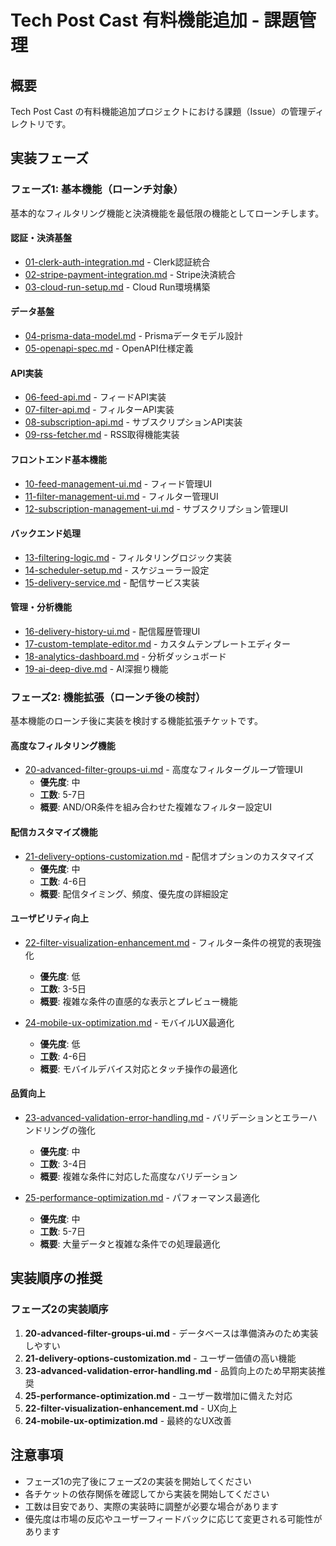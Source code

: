 # Tech Post Cast 有料機能追加 - 課題管理

## 概要

Tech Post Cast の有料機能追加プロジェクトにおける課題（Issue）の管理ディレクトリです。

## 実装フェーズ

### フェーズ1: 基本機能（ローンチ対象）

基本的なフィルタリング機能と決済機能を最低限の機能としてローンチします。

#### 認証・決済基盤

- [01-clerk-auth-integration.md](./01-clerk-auth-integration.md) - Clerk認証統合
- [02-stripe-payment-integration.md](./02-stripe-payment-integration.md) - Stripe決済統合
- [03-cloud-run-setup.md](./03-cloud-run-setup.md) - Cloud Run環境構築

#### データ基盤

- [04-prisma-data-model.md](./04-prisma-data-model.md) - Prismaデータモデル設計
- [05-openapi-spec.md](./05-openapi-spec.md) - OpenAPI仕様定義

#### API実装

- [06-feed-api.md](./06-feed-api.md) - フィードAPI実装
- [07-filter-api.md](./07-filter-api.md) - フィルターAPI実装
- [08-subscription-api.md](./08-subscription-api.md) - サブスクリプションAPI実装
- [09-rss-fetcher.md](./09-rss-fetcher.md) - RSS取得機能実装

#### フロントエンド基本機能

- [10-feed-management-ui.md](./10-feed-management-ui.md) - フィード管理UI
- [11-filter-management-ui.md](./11-filter-management-ui.md) - フィルター管理UI
- [12-subscription-management-ui.md](./12-subscription-management-ui.md) - サブスクリプション管理UI

#### バックエンド処理

- [13-filtering-logic.md](./13-filtering-logic.md) - フィルタリングロジック実装
- [14-scheduler-setup.md](./14-scheduler-setup.md) - スケジューラー設定
- [15-delivery-service.md](./15-delivery-service.md) - 配信サービス実装

#### 管理・分析機能

- [16-delivery-history-ui.md](./16-delivery-history-ui.md) - 配信履歴管理UI
- [17-custom-template-editor.md](./17-custom-template-editor.md) - カスタムテンプレートエディター
- [18-analytics-dashboard.md](./18-analytics-dashboard.md) - 分析ダッシュボード
- [19-ai-deep-dive.md](./19-ai-deep-dive.md) - AI深掘り機能

### フェーズ2: 機能拡張（ローンチ後の検討）

基本機能のローンチ後に実装を検討する機能拡張チケットです。

#### 高度なフィルタリング機能

- [20-advanced-filter-groups-ui.md](./20-advanced-filter-groups-ui.md) - 高度なフィルターグループ管理UI
    - **優先度**: 中
    - **工数**: 5-7日
    - **概要**: AND/OR条件を組み合わせた複雑なフィルター設定UI

#### 配信カスタマイズ機能

- [21-delivery-options-customization.md](./21-delivery-options-customization.md) - 配信オプションのカスタマイズ
    - **優先度**: 中
    - **工数**: 4-6日
    - **概要**: 配信タイミング、頻度、優先度の詳細設定

#### ユーザビリティ向上

- [22-filter-visualization-enhancement.md](./22-filter-visualization-enhancement.md) - フィルター条件の視覚的表現強化
    - **優先度**: 低
    - **工数**: 3-5日
    - **概要**: 複雑な条件の直感的な表示とプレビュー機能

- [24-mobile-ux-optimization.md](./24-mobile-ux-optimization.md) - モバイルUX最適化
    - **優先度**: 低
    - **工数**: 4-6日
    - **概要**: モバイルデバイス対応とタッチ操作の最適化

#### 品質向上

- [23-advanced-validation-error-handling.md](./23-advanced-validation-error-handling.md) - バリデーションとエラーハンドリングの強化
    - **優先度**: 中
    - **工数**: 3-4日
    - **概要**: 複雑な条件に対応した高度なバリデーション

- [25-performance-optimization.md](./25-performance-optimization.md) - パフォーマンス最適化
    - **優先度**: 中
    - **工数**: 5-7日
    - **概要**: 大量データと複雑な条件での処理最適化

## 実装順序の推奨

### フェーズ2の実装順序

1. **20-advanced-filter-groups-ui.md** - データベースは準備済みのため実装しやすい
2. **21-delivery-options-customization.md** - ユーザー価値の高い機能
3. **23-advanced-validation-error-handling.md** - 品質向上のため早期実装推奨
4. **25-performance-optimization.md** - ユーザー数増加に備えた対応
5. **22-filter-visualization-enhancement.md** - UX向上
6. **24-mobile-ux-optimization.md** - 最終的なUX改善

## 注意事項

- フェーズ1の完了後にフェーズ2の実装を開始してください
- 各チケットの依存関係を確認してから実装を開始してください
- 工数は目安であり、実際の実装時に調整が必要な場合があります
- 優先度は市場の反応やユーザーフィードバックに応じて変更される可能性があります
